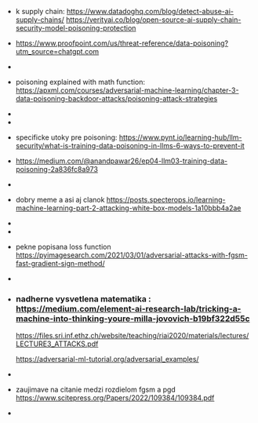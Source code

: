 - k supply chain: https://www.datadoghq.com/blog/detect-abuse-ai-supply-chains/
  https://verityai.co/blog/open-source-ai-supply-chain-security-model-poisoning-protection
- https://www.proofpoint.com/us/threat-reference/data-poisoning?utm_source=chatgpt.com
-
- poisoning explained with math function: https://apxml.com/courses/adversarial-machine-learning/chapter-3-data-poisoning-backdoor-attacks/poisoning-attack-strategies
-
-
- specificke utoky pre poisoning: https://www.pynt.io/learning-hub/llm-security/what-is-training-data-poisoning-in-llms-6-ways-to-prevent-it
- https://medium.com/@anandpawar26/ep04-llm03-training-data-poisoning-2a836fc8a973
-
- dobry meme a asi aj clanok 
  https://posts.specterops.io/learning-machine-learning-part-2-attacking-white-box-models-1a10bbb4a2ae
-
-
- pekne popisana loss function https://pyimagesearch.com/2021/03/01/adversarial-attacks-with-fgsm-fast-gradient-sign-method/
-
- ### nadherne vysvetlena matematika : https://medium.com/element-ai-research-lab/tricking-a-machine-into-thinking-youre-milla-jovovich-b19bf322d55c
  
  https://files.sri.inf.ethz.ch/website/teaching/riai2020/materials/lectures/LECTURE3_ATTACKS.pdf
  
  https://adversarial-ml-tutorial.org/adversarial_examples/
-
- zaujimave na citanie medzi rozdielom fgsm a pgd https://www.scitepress.org/Papers/2022/109384/109384.pdf
-